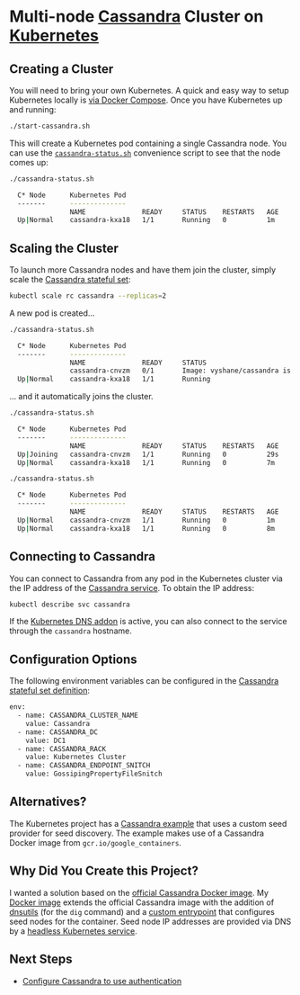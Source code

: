 # Multi-node [Cassandra](http://cassandra.apache.org) Cluster on [Kubernetes](http://kubernetes.io/)

## Creating a Cluster

You will need to bring your own Kubernetes. A quick and easy way to setup Kubernetes locally is [via Docker Compose](https://github.com/vyshane/docker-compose-kubernetes). Once you have Kubernetes up and running:

```sh
./start-cassandra.sh
```

This will create a Kubernetes pod containing a single Cassandra node. You can use the [`cassandra-status.sh`](cassandra-status.sh) convenience script to see that the node comes up:

```sh
./cassandra-status.sh 

  C* Node      Kubernetes Pod
  -------      --------------
               NAME              READY     STATUS    RESTARTS   AGE
  Up|Normal    cassandra-kxa18   1/1       Running   0          1m
```

## Scaling the Cluster

To launch more Cassandra nodes and have them join the cluster, simply scale the [Cassandra stateful set](cassandra-stateful-set.yml):

```sh
kubectl scale rc cassandra --replicas=2
```

A new pod is created...

```sh
./cassandra-status.sh                                                                                                                                                                                                                                                                                                                                          

  C* Node      Kubernetes Pod
  -------      --------------
               NAME              READY     STATUS                                                     RESTARTS   AGE
               cassandra-cnvzm   0/1       Image: vyshane/cassandra is ready, container is creating   0          8s
  Up|Normal    cassandra-kxa18   1/1       Running                                                    0          6m
```

... and it automatically joins the cluster.

```sh
./cassandra-status.sh 

  C* Node      Kubernetes Pod
  -------      --------------
               NAME              READY     STATUS    RESTARTS   AGE
  Up|Joining   cassandra-cnvzm   1/1       Running   0          29s
  Up|Normal    cassandra-kxa18   1/1       Running   0          7m
```

```sh
./cassandra-status.sh 

  C* Node      Kubernetes Pod
  -------      --------------
               NAME              READY     STATUS    RESTARTS   AGE
  Up|Normal    cassandra-cnvzm   1/1       Running   0          1m
  Up|Normal    cassandra-kxa18   1/1       Running   0          8m
```

## Connecting to Cassandra

You can connect to Cassandra from any pod in the Kubernetes cluster via the IP address of the [Cassandra service](cassandra-service.yml). To obtain the IP address:

```sh
kubectl describe svc cassandra
```

If the [Kubernetes DNS addon](https://github.com/kubernetes/kubernetes/tree/master/cluster/addons/dns) is active, you can also connect to the service through the `cassandra` hostname.

## Configuration Options

The following environment variables can be configured in the [Cassandra stateful set definition](cassandra-stateful-set.yml):

```sh
env:
  - name: CASSANDRA_CLUSTER_NAME
    value: Cassandra
  - name: CASSANDRA_DC
    value: DC1
  - name: CASSANDRA_RACK
    value: Kubernetes Cluster
  - name: CASSANDRA_ENDPOINT_SNITCH
    value: GossipingPropertyFileSnitch
```

## Alternatives?

The Kubernetes project has a [Cassandra example](https://github.com/kubernetes/kubernetes/tree/master/examples/cassandra) that uses a custom seed provider for seed discovery. The example makes use of a Cassandra Docker image from `gcr.io/google_containers`.

## Why Did You Create this Project?

I wanted a solution based on the [official Cassandra Docker image](https://hub.docker.com/_/cassandra/). My [Docker image](image/) extends the official Cassandra image with the addition of [dnsutils](https://packages.debian.org/jessie/dnsutils) (for the `dig` command) and a [custom entrypoint](image/custom-entrypoint.sh) that configures seed nodes for the container. Seed node IP addresses are provided via DNS by a [headless Kubernetes service](cassandra-peer-service.yml).

## Next Steps

* [Configure Cassandra to use authentication](http://docs.datastax.com/en/cassandra/2.2/cassandra/configuration/secureConfigNativeAuth.html)
